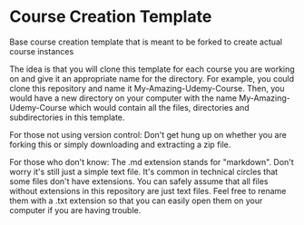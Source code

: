 # Course Creation Template
Base course creation template that is meant to be forked to create actual course instances

The idea is that you will clone this template for each course you are working on and give it an appropriate name for the directory. For example, you could clone this repository and name it My-Amazing-Udemy-Course. Then, you would have a new directory on your computer with the name My-Amazing-Udemy-Course which would contain all the files, directories and subdirectories in this template.

For those not using version control: Don't get hung up on whether you are forking this or simply downloading and extracting a zip file.

For those who don't know:
The .md extension stands for "markdown". Don't worry it's still just a simple text file.
It's common in technical circles that some files don't have extensions. You can safely assume that all files without extensions in this repository are just text files. Feel free to rename them with a .txt extension so that you can easily open them on your computer if you are having trouble.
